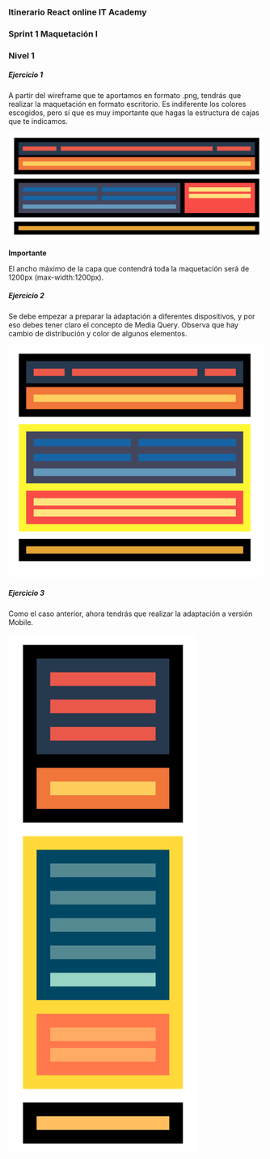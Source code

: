 ### Itinerario React online IT Academy
### Sprint 1 Maquetación I

### Nivel 1

#####   Ejercicio 1
A partir del wireframe que te aportamos en formato .png, tendrás que realizar la maquetación en formato escritorio. Es indiferente los colores escogidos, pero sí que es muy importante que hagas la estructura de cajas que te indicamos.


![Ejercicio 1](img/01.png "Ejercicio 1")

**Importante**

El ancho máximo de la capa que contendrá toda la maquetación será de 1200px (max-width:1200px).


#####  Ejercicio 2
Se debe empezar a preparar la adaptación a diferentes dispositivos, y por eso debes tener claro el concepto de Media Query. Observa que hay cambio de distribución y color de algunos elementos.

![Ejercicio 2](img/02.png "Ejercicio 2")


#####   Ejercicio 3
Como el caso anterior, ahora tendrás que realizar la adaptación a versión Mobile.

![Ejercicio 3](img/03.png "Ejercicio 3")